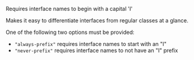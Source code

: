Requires interface names to begin with a capital 'I'

Makes it easy to differentiate interfaces from regular classes at a glance.


One of the following two options must be provided:

* `"always-prefix"` requires interface names to start with an "I"
* `"never-prefix"` requires interface names to not have an "I" prefix